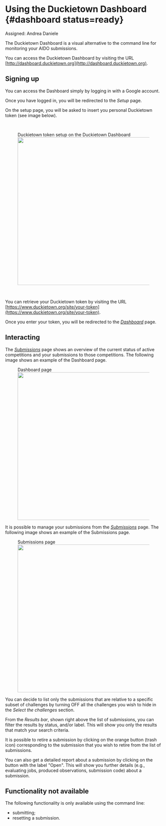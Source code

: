 # Using the Duckietown Dashboard {#dashboard status=ready}

Assigned: Andrea Daniele

The Duckietown Dashboard is a visual alternative to the command line for monitoring your AIDO submissions.

You can access the Duckietown Dashboard by visiting the URL [http://dashboard.duckietown.org](http://dashboard.duckietown.org).


## Signing up

You can access the Dashboard simply by logging in with a Google account.

Once you have logged in, you will be redirected to the *Setup* page.

On the setup page, you will be asked to insert you personal Duckietown token
(see image below).

<br/>
<figure>
    <figcaption>Duckietown token setup on the Duckietown Dashboard</figcaption>
    <img style='width:34em' src="images/setup_token.png"/>
</figure>
<br/>

You can retrieve your Duckietown token by visiting the URL
[https://www.duckietown.org/site/your-token](https://www.duckietown.org/site/your-token).

Once you enter your token, you will be redirected to the
[*Dashboard*](http://dashboard.duckietown.org/dashboard) page.


## Interacting

The [*Submissions*](http://dashboard.duckietown.org/submissions) page shows an overview of the current status of active competitions
and your submissions to those competitions.
The following image shows an example of the Dashboard page.

<figure>
    <figcaption>Dashboard page</figcaption>
    <img style='width:34em' src="images/dashboard_page.png"/>
</figure>


It is possible to manage your submissions from the
[*Submissions*](http://dashboard.duckietown.org/submissions) page.
The following image shows an example of the Submissions page.


<figure>
    <figcaption>Submissions page</figcaption>
    <img style='width:34em' src="images/submissions_page.png"/>
</figure>

You can decide to list only the submissions that are relative to a specific
subset of challenges by turning OFF all the challenges you wish to hide
in the *Select the challenges* section.

From the *Results bar*, shown right above the list
of submissions, you can filter the results by status, and/or label.
This will show you only the
results that match your search criteria.

It is possible to retire a submission by clicking on the orange button
(trash icon) corresponding to the submission that you wish to retire from
the list of submissions.

You can also get a detailed report about a submission by clicking on the
button with the label "Open".
This will show you further details (e.g., evaluating jobs, produced observations,
submission code) about a submission.


## Functionality not available

The following functionality is only available using the command line:

* submitting;
* resetting a submission.

